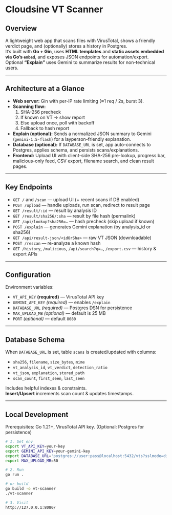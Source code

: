 # Cloudsine VT Scanner

## Overview
A lightweight web app that scans files with VirusTotal, shows a friendly verdict page, and (optionally) stores a history in Postgres.  
It’s built with **Go + Gin**, uses **HTML templates** and **static assets embedded via Go’s `embed`**, and exposes JSON endpoints for automation/export.  
Optional **“Explain”** uses Gemini to summarize results for non-technical users.

---

## Architecture at a Glance
- **Web server:** Gin with per-IP rate limiting (≈1 req / 2s, burst 3).  
- **Scanning flow:**
  1. SHA-256 precheck
  2. If known on VT → show report
  3. Else upload once, poll with backoff
  4. Fallback to hash report  
- **Explain (optional):** Sends a normalized JSON summary to Gemini (`gemini-1.5-flash`) for a layperson-friendly explanation.  
- **Database (optional):** If `DATABASE_URL` is set, app auto-connects to Postgres, applies schema, and persists scans/explanations.  
- **Frontend:** Upload UI with client-side SHA-256 pre-lookup, progress bar, malicious-only feed, CSV export, filename search, and clean result pages.

---

## Key Endpoints
- `GET /` and `/scan` — upload UI (+ recent scans if DB enabled)  
- `POST /upload` — handle uploads, run scan, redirect to result page  
- `GET /result/:id` — result by analysis ID  
- `GET /result/sha256/:sha` — result by file hash (permalink)  
- `GET /api/lookup?sha256=…` — hash precheck (skip upload if known)  
- `POST /explain` — generates Gemini explanation (by analysis_id or sha256)  
- `GET /api/result-json/<idOrSha>` — raw VT JSON (downloadable)  
- `POST /rescan` — re-analyze a known hash  
- `GET /history`, `/malicious`, `/api/search?q=…`, `/export.csv` — history & export APIs

---

## Configuration

Environment variables:
- `VT_API_KEY` **(required)** — VirusTotal API key
- `GEMINI_API_KEY` *(required)* — enables `/explain`
- `DATABASE_URL` *(required)* — Postgres DSN for persistence
- `MAX_UPLOAD_MB` *(optional)* — default is 25 MB
- `PORT` *(optional)* — default `8080`

---

## Database Schema
When `DATABASE_URL` is set, table `scans` is created/updated with columns:
- `sha256`, `filename`, `size_bytes`, `mime`
- `vt_analysis_id`, `vt_verdict`, `detection_ratio`
- `vt_json`, `explanation`, `stored_path`
- `scan_count`, `first_seen`, `last_seen`  

Includes helpful indexes & constraints.  
**Insert/Upsert** increments scan count & updates timestamps.

---

## Local Development

Prerequisites: Go 1.21+, VirusTotal API key. (Optional: Postgres for persistence)

```bash
# 1. Set env
export VT_API_KEY=your-key
export GEMINI_API_KEY=your-gemini-key      
export DATABASE_URL='postgres://user:pass@localhost:5432/vts?sslmode=disable'
export MAX_UPLOAD_MB=50

# 2. Run
go run .

# or build
go build -o vt-scanner
./vt-scanner

# 3. Visit
http://127.0.0.1:8080/

